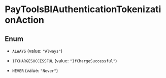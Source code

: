

# PayToolsBlAuthenticationTokenizationAction

## Enum


* `ALWAYS` (value: `"Always"`)

* `IFCHARGESUCCESSFUL` (value: `"IfChargeSuccessful"`)

* `NEVER` (value: `"Never"`)



